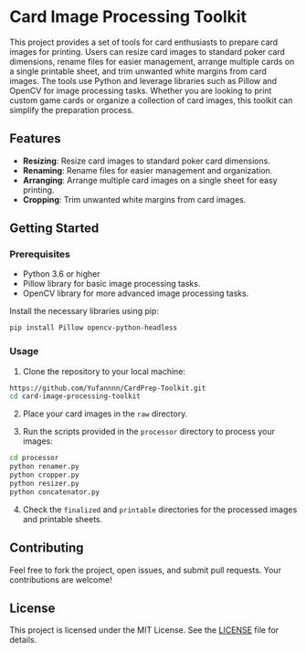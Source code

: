 # Card Image Processing Toolkit

This project provides a set of tools for card enthusiasts to prepare card images for printing. Users can resize card images to standard poker card dimensions, rename files for easier management, arrange multiple cards on a single printable sheet, and trim unwanted white margins from card images. The tools use Python and leverage libraries such as Pillow and OpenCV for image processing tasks. Whether you are looking to print custom game cards or organize a collection of card images, this toolkit can simplify the preparation process.

## Features

- **Resizing**: Resize card images to standard poker card dimensions.
- **Renaming**: Rename files for easier management and organization.
- **Arranging**: Arrange multiple card images on a single sheet for easy printing.
- **Cropping**: Trim unwanted white margins from card images.

## Getting Started

### Prerequisites

- Python 3.6 or higher
- Pillow library for basic image processing tasks.
- OpenCV library for more advanced image processing tasks.

Install the necessary libraries using pip:

```bash
pip install Pillow opencv-python-headless
```

### Usage

1. Clone the repository to your local machine:
```bash
https://github.com/Yufannnn/CardPrep-Toolkit.git
cd card-image-processing-toolkit
```

2. Place your card images in the `raw` directory.

3. Run the scripts provided in the `processor` directory to process your images:
```bash
cd processor
python renamer.py
python cropper.py
python resizer.py
python concatenator.py
```

4. Check the `finalized` and `printable` directories for the processed images and printable sheets.

## Contributing

Feel free to fork the project, open issues, and submit pull requests. Your contributions are welcome!

## License

This project is licensed under the MIT License. See the [LICENSE](LICENSE) file for details.
